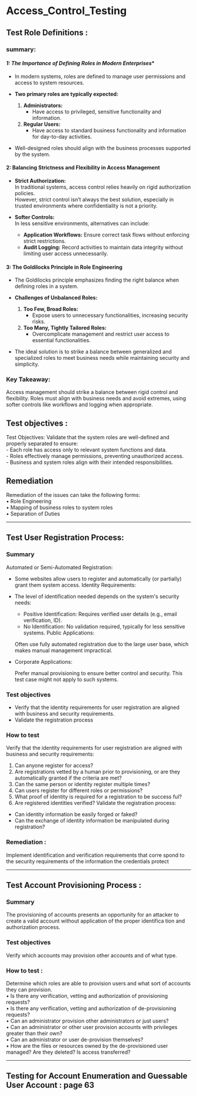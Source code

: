 # Access_Control_Testing
 ## Test Role Definitions :
   ### summary:

#### *1: The Importance of Defining Roles in Modern Enterprises**
- In modern systems, roles are defined to manage user permissions and access to system resources.  
- **Two primary roles are typically expected:**
  1. **Administrators:**  
     - Have access to privileged, sensitive functionality and information.  
  2. **Regular Users:**  
     - Have access to standard business functionality and information for day-to-day activities.  

- Well-designed roles should align with the business processes supported by the system.



#### **2: Balancing Strictness and Flexibility in Access Management**
- **Strict Authorization:**  
  In traditional systems, access control relies heavily on rigid authorization policies.  
  However, strict control isn’t always the best solution, especially in trusted environments where confidentiality is not a priority.

- **Softer Controls:**  
  In less sensitive environments, alternatives can include:  
  - **Application Workflows:** Ensure correct task flows without enforcing strict restrictions.  
  - **Audit Logging:** Record activities to maintain data integrity without limiting user access unnecessarily.



#### **3: The Goldilocks Principle in Role Engineering**
- The Goldilocks principle emphasizes finding the right balance when defining roles in a system.  
- **Challenges of Unbalanced Roles:**
  1. **Too Few, Broad Roles:**  
     - Expose users to unnecessary functionalities, increasing security risks.  
  2. **Too Many, Tightly Tailored Roles:**  
     - Overcomplicate management and restrict user access to essential functionalities.

- The ideal solution is to strike a balance between generalized and specialized roles to meet business needs while maintaining security and simplicity.



### Key Takeaway:
Access management should strike a balance between rigid control and flexibility. Roles must align with business needs and avoid extremes, using softer controls like workflows and logging when appropriate.

##  Test objectives :
  Test Objectives:
Validate that the system roles are well-defined and properly separated to ensure:</br>
      - Each role has access only to relevant system functions and data.</br>
      - Roles effectively manage permissions, preventing unauthorized access.</br>
      - Business and system roles align with their intended responsibilities.</br>

##  Remediation
 Remediation of the issues can take the following forms:</br>
 • Role Engineering</br>
 • Mapping of business roles to system roles</br>
 • Separation of Duties</br>

 ---
 ## Test User Registration Process:
 ### Summary
 Automated or Semi-Automated Registration:

  - Some websites allow users to register and automatically (or partially) grant them system access.
  Identity Requirements:

- The level of identification needed depends on the system's security needs:
    - Positive Identification: Requires verified user details (e.g., email verification, ID).
    - No Identification: No validation required, typically for less sensitive systems.
      Public Applications:

  Often use fully automated registration due to the large user base, which makes manual management impractical.
- Corporate Applications:

  Prefer manual provisioning to ensure better control and security.
  This test case might not apply to such systems.

 ###  Test objectives
 - Verify that the identity requirements for user registration are 
aligned with business and security requirements.
 - Validate the registration process
 ###  How to test
 Verify that the identity requirements for user registration are aligned 
with business and security requirements:
 1. Can anyone register for access?
 2. Are registrations vetted by a human prior to provisioning, or are 
they automatically granted if the criteria are met?
 3. Can the same person or identity register multiple times?
 4. Can users register for different roles or permissions?
 5. What proof of identity is required for a registration to be success
ful?
 6. Are registered identities verified?
 Validate the registration process:
 - Can identity information be easily forged or faked?
 - Can the exchange of identity information be manipulated during 
registration?
 ###  Remediation :
 Implement identification and verification requirements that corre
spond to the security requirements of the information the credentials 
protect

---
## Test Account Provisioning Process :
### Summary
 The provisioning of accounts presents an opportunity for an attacker 
to create a valid account without application of the proper identifica
tion and authorization process.
### Test objectives
 Verify which accounts may provision other accounts and of what type.
 ### How to test : </br>
 Determine which roles are able to provision users and what sort of 
accounts they can provision.</br>
 • Is there any verification, vetting and authorization of provisioning 
requests?</br>
• Is there any verification, vetting and authorization of de-provisioning 
requests?</br>
 • Can an administrator provision other administrators or just users?</br>
 • Can an administrator or other user provision accounts with privileges 
greater than their own?</br>
 • Can an administrator or user de-provision themselves?</br>
 • How are the files or resources owned by the de-provisioned user 
managed? Are they deleted? Is access transferred?</br>

---
##  Testing for Account Enumeration and Guessable User Account : page 63


   
